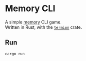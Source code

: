 # Memory CLI
A simple [memory][wikipedia] CLI game.  
Written in Rust, with the [`termion`] crate.

## Run
```
cargo run
```

[wikipedia]: https://en.wikipedia.org/wiki/Concentration_(card_game)
[`termion`]: https://crates.io/crates/termion
